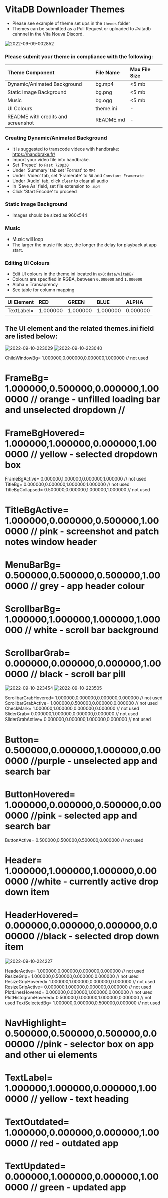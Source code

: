 # VitaDB Downloader Themes
- Please see example of theme set ups in the `themes` folder
- Themes can be submitted as a Pull Request or uploaded to #vitadb cahnnel in the Vita Nouva Discord. 

![2022-09-09-002852](https://user-images.githubusercontent.com/82458228/189445671-6ad165a4-f4b8-40a9-988c-b34f10a144e6.png)

### Please submit your theme in compliance with the following:

| Theme Component                 | File Name  | Max File Size     |
| :---                            |    :---    |              :--- |
| Dynamic/Animated Background     | bg.mp4     | <5 mb             |
| Static Image Background         | bg.png     | <5 mb             |
| Music                           | bg.ogg     | <5 mb             |
| UI Colours                      | theme.ini  | -             |
| README with credits and screenshot| README.md  | -               |


### Creating Dynamic/Animated Background 
- It is suggested to transcode videos with handbrake: https://handbrake.fr/
- Import your video file into handbrake. 
- Set 'Preset:' to `Fast 720p30` 
- Under 'Summary' tab set 'Format' to `MP4`
- Under 'Video' tab, set 'Framerate' to `30` and `Constant Framerate`
- Under 'Audio' tab, click `clear` to clear all audio
- In 'Save As' field, set file extension to `.mp4`
- Click 'Start Encode' to proceed

### Static Image Background 
- Images should be sized as 960x544

### Music  
- Music will loop 
- The larger the music file size, the longer the delay for playback at app start. 


### Editing UI Colours  
- Edit UI colours in the theme.ini located in `ux0:data/vitaDB/`
- Colours are specified in RGBA, between `0.000000` and `1.000000`
- Alpha = Transaprency
- See table for column mapping

| UI Element      | RED       | GREEN    | BLUE     | ALPHA    |
| :---            |    :---   |     :--- | :---     | :---     |
| TextLabel=	    | 1.000000  | 1.000000 | 1.000000 | 0.000000 |


## The UI element and the related themes.ini field are listed below:

![2022-09-10-223029](https://user-images.githubusercontent.com/82458228/189502926-28bec487-cbf1-40a1-9f20-ba402b780c89.png)
![2022-09-10-223040](https://user-images.githubusercontent.com/82458228/189502927-48b507c7-1baa-4741-a12c-a4488a9e77d7.png)

ChildWindowBg=          1.000000,0.000000,0.000000,1.000000 // not used 
# FrameBg=                1.000000,0.500000,0.000000,1.000000 // orange - unfilled loading bar and unselected dropdown //
# FrameBgHovered=         1.000000,1.000000,0.000000,1.000000 // yellow - selected dropdown box 
FrameBgActive=          0.000000,1.000000,0.000000,1.000000 // not used 
TitleBg=                0.000000,0.000000,1.000000,1.000000 // not used 
TitleBgCollapsed=       0.500000,0.000000,1.000000,1.000000 // not used 
# TitleBgActive=          1.000000,0.000000,0.500000,1.000000 // pink  - screenshot and patch notes window header 
# MenuBarBg=              0.500000,0.500000,0.500000,1.000000 // grey  - app header colour
# ScrollbarBg=            1.000000,1.000000,1.000000,1.000000 // white - scroll bar background 
# ScrollbarGrab=          0.000000,0.000000,0.000000,1.000000 // black - scroll bar pill

![2022-09-10-223454](https://user-images.githubusercontent.com/82458228/189502947-109a0a95-5670-44be-b728-62443b533263.png)
![2022-09-10-223505](https://user-images.githubusercontent.com/82458228/189502948-31f9e6d1-cd96-4a72-acc9-2870ab57cbb7.png)

ScrollbarGrabHovered=   1.000000,0.000000,0.000000,0.000000 // not used 
ScrollbarGrabActive=    1.000000,0.500000,0.000000,0.000000 // not used 
CheckMark=              1.000000,1.000000,0.000000,0.000000 // not used 
SliderGrab=             0.000000,1.000000,0.000000,0.000000 // not used 
SliderGrabActive=       0.000000,0.000000,1.000000,0.000000 // not used 
# Button=                 0.500000,0.000000,1.000000,0.000000 //purple - unselected app and search bar 
# ButtonHovered=          1.000000,0.000000,0.500000,0.000000 //pink - selected app and search bar 
ButtonActive=           0.500000,0.500000,0.500000,0.000000 // not used 
# Header=                 1.000000,1.000000,1.000000,0.000000 //white - currently active drop down item
# HeaderHovered=          0.000000,0.000000,0.000000,0.000000 //black - selected drop down item

![2022-09-10-224227](https://user-images.githubusercontent.com/82458228/189502963-780b1b29-728d-4605-b8f5-bbe6f1786f88.png)

HeaderActive=           1.000000,0.000000,0.000000,0.000000 // not used 
ResizeGrip=             1.000000,0.500000,0.000000,0.000000 // not used 
ResizeGripHovered=      1.000000,1.000000,0.000000,0.000000 // not used 
ResizeGripActive=       0.000000,1.000000,0.000000,0.000000 // not used 
PlotLinesHovered=       0.000000,0.000000,1.000000,0.000000 // not used 
PlotHistogramHovered=   0.500000,0.000000,1.000000,0.000000 // not used 
TextSelectedBg=         1.000000,0.000000,0.500000,0.000000 // not used 
# NavHighlight=           0.500000,0.500000,0.500000,0.000000 //pink - selector box on app and other ui elements 
# TextLabel=              1.000000,1.000000,0.000000,1.000000 // yellow - text heading 
# TextOutdated=           1.000000,0.000000,0.000000,1.000000 // red - outdated app
# TextUpdated=            0.000000,1.000000,0.000000,1.000000 // green - updated app
